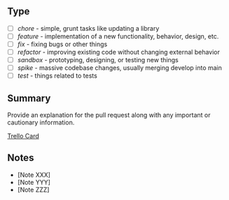 ## Type

- [ ] _chore_ - simple, grunt tasks like updating a library
- [ ] _feature_ - implementation of a new functionality, behavior, design, etc.
- [ ] _fix_ - fixing bugs or other things
- [ ] _refactor_ - improving existing code without changing external behavior
- [ ] _sandbox_ - prototyping, designing, or testing new things
- [ ] _spike_ - massive codebase changes, usually merging develop into main
- [ ] _test_ - things related to tests

## Summary

Provide an explanation for the pull request along with any important or cautionary information. 

[Trello Card](https://trello.com/c/card-id/card-name)

## Notes

- [Note XXX]
- [Note YYY]
- [Note ZZZ]
